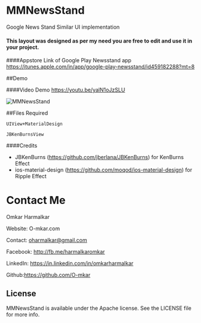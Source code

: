 # MMNewsStand
Google News Stand Similar UI implementation 

#### This layout was designed as per my need you are free to edit and use it in your project.

####Appstore Link of Google Play Newsstand app
https://itunes.apple.com/in/app/google-play-newsstand/id459182288?mt=8


##Demo

####Video Demo https://youtu.be/yalN1oJzSLU

![MMNewsStand](https://github.com/O-mkar/MMNewsStand/blob/master/NewsStand/Newsstand.gif)<br />


##Files Required 


`UIView+MaterialDesign`

`JBKenBurnsView`


####Credits
* JBKenBurns (https://github.com/jberlana/JBKenBurns) for KenBurns Effect
* ios-material-design (https://github.com/moqod/ios-material-design) for Ripple Effect

Contact Me
==========
Omkar Harmalkar

Website:  O-mkar.com

Contact: oharmalkar@gmail.com

Facebook: http://fb.me/harmalkaromkar

LinkedIn: https://in.linkedin.com/in/omkarharmalkar

Github:https://github.com/O-mkar


## License
MMNewsStand is available under the Apache license. See the LICENSE file for more info.
